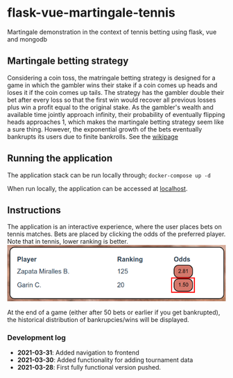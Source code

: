 # flask-vue-martingale-tennis
Martingale demonstration in the context of tennis betting using flask, vue and mongodb

## Martingale betting strategy
Considering a coin toss, the matringale betting strategy is designed for a game in which the gambler wins their stake if a coin comes up heads and loses it if the coin comes up tails. The strategy has the gambler double their bet after every loss so that the first win would recover all previous losses plus win a profit equal to the original stake. As the gambler's wealth and available time jointly approach infinity, their probability of eventually flipping heads approaches 1, which makes the martingale betting strategy seem like a sure thing. However, the exponential growth of the bets eventually bankrupts its users due to finite bankrolls.
See the [wikipage](https://en.wikipedia.org/wiki/Martingale_(probability_theory))

## Running the application
The application stack can be run locally through;
`docker-compose up -d`

When run locally, the application can be accessed at [localhost](http://localhost).

## Instructions
The application is an interactive experience, where the user places bets on tennis matches. Bets are placed by clicking the odds of the preferred player. Note that in tennis, lower ranking is better.
![Screenshot](https://raw.githubusercontent.com/cronholmrickard/flask-vue-martingale-tennis/main/screenshots/place_bet.png)

At the end of a game (either after 50 bets or earlier if you get bankrupted), the historical distribution of bankrupcies/wins will be displayed.

### Development log
- __2021-03-31__: Added navigation to frontend
- __2021-03-30__: Added functionality for adding tournament data
- __2021-03-28__: First fully functional version pushed.
